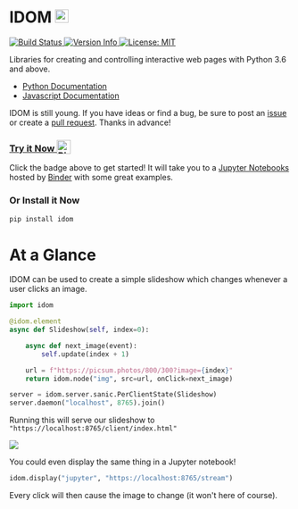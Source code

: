 <h1>
  IDOM
  <img
    alt="Logo"
    style="height: 1.5rem"
    src="https://raw.githubusercontent.com/rmorshea/idom/master/src/py/docs/source/static/idom-logo-black.png"
  />
</h1>

<a href="https://travis-ci.com/rmorshea/idom">
  <img alt="Build Status" src="https://travis-ci.com/rmorshea/idom.svg?branch=master"/>
</a>
<a href="https://pypi.python.org/pypi/idom">
  <img alt="Version Info" src="https://img.shields.io/pypi/v/idom.svg"/>
</a>
<a href="https://github.com/rmorshea/idom/blob/master/LICENSE"/>
  <img alt="License: MIT" src="https://img.shields.io/badge/License-MIT-purple.svg">
</a>

Libraries for creating and controlling interactive web pages with Python 3.6 and above.

* [Python Documentation](https://idom.readthedocs.io/en/latest/)
* [Javascript Documentation](https://github.com/rmorshea/idom/blob/master/src/js/README.md)

IDOM is still young. If you have ideas or find a bug, be sure to post an
[issue](https://github.com/rmorshea/idom/issues)
or create a
[pull request](https://github.com/rmorshea/idom/pulls). Thanks in advance!


<h3>
  <a href="https://mybinder.org/v2/gh/rmorshea/idom/master?filepath=examples%2Fintroduction.ipynb">
    Try it Now
    <img alt="Binder" valign="bottom" height="25px"
    src="https://mybinder.org/badge_logo.svg"
    />
  </a>
</h3>

Click the badge above to get started! It will take you to a [Jupyter Notebooks](https://jupyter.org/)
hosted by [Binder](https://mybinder.org/) with some great examples.


### Or Install it Now

```bash
pip install idom
```


# At a Glance

IDOM can be used to create a simple slideshow which changes whenever a user clicks an image.

```python
import idom

@idom.element
async def Slideshow(self, index=0):

    async def next_image(event):
        self.update(index + 1)

    url = f"https://picsum.photos/800/300?image={index}"
    return idom.node("img", src=url, onClick=next_image)

server = idom.server.sanic.PerClientState(Slideshow)
server.daemon("localhost", 8765).join()
```

Running this will serve our slideshow to `"https://localhost:8765/client/index.html"`

<img src='https://picsum.photos/800/300?random'/>

You could even display the same thing in a Jupyter notebook!

```python
idom.display("jupyter", "https://localhost:8765/stream")
```

Every click will then cause the image to change (it won't here of course).
